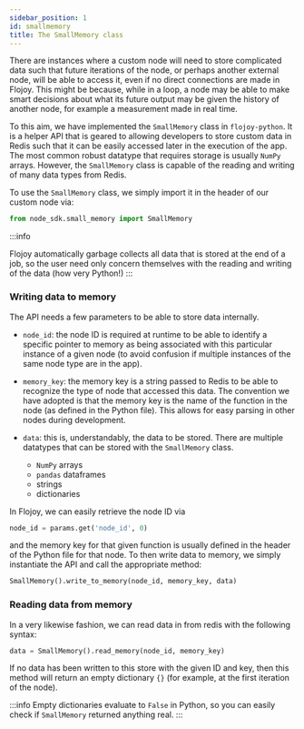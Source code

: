 ```yaml
---
sidebar_position: 1
id: smallmemory
title: The SmallMemory class
---
```


There are instances where a custom node will need to store complicated data such that future iterations of the node, or perhaps another external node, will be able to access it, even if no direct connections are made in Flojoy. This might be because, while in a loop, a node may be able to make smart decisions about what its future output may be given the history of another node, for example a measurement made in real time.

To this aim, we have implemented the `SmallMemory` class in `flojoy-python`. It is a helper API that is geared to allowing developers to store custom data in Redis such that it can be easily accessed later in the execution of the app. The most common robust datatype that requires storage is usually `NumPy` arrays. However, the `SmallMemory` class is capable of the reading and writing of many data types from Redis.

To use the `SmallMemory` class, we simply import it in the header of our custom node via:

```python
from node_sdk.small_memory import SmallMemory
```
:::info

Flojoy automatically garbage collects all data that is stored at the end of a job, so the user need only concern themselves with the reading and writing of the data (how very Python!)
:::

### Writing data to memory

The API needs a few parameters to be able to store data internally.
- `node_id`: the node ID is required at runtime to be able to identify a specific pointer to memory as being associated with this particular instance of a given node (to avoid confusion if multiple instances of the same node type are in the app).

- `memory_key`: the memory key is a string passed to Redis to be able to recognize the type of node that accessed this data. The convention we have adopted is that the memory key is the name of the function in the node (as defined in the Python file). This allows for easy parsing in other nodes during development.

- `data`: this is, understandably, the data to be stored. There are multiple datatypes that can be stored with the `SmallMemory` class.

    - `NumPy` arrays
    - `pandas` dataframes
    - strings
    - dictionaries

In Flojoy, we can easily retrieve the node ID via

```python
node_id = params.get('node_id', 0)
```
and the memory key for that given function is usually defined in the header of the Python file for that node. To then write data to memory, we simply instantiate the API and call the appropriate method:

```python
SmallMemory().write_to_memory(node_id, memory_key, data)
```

### Reading data from memory

In a very likewise fashion, we can read data in from redis with the following syntax:

```python
data = SmallMemory().read_memory(node_id, memory_key)
```

If no data has been written to this store with the given ID and key, then this method will return an empty dictionary `{}` (for example, at the first iteration of the node).

:::info
Empty dictionaries evaluate to `False` in Python, so you can easily check if `SmallMemory` returned anything real. 
:::